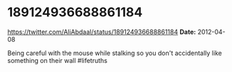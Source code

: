 # 189124936688861184
https://twitter.com/AliAbdaal/status/189124936688861184
**Date:** 2012-04-08

Being careful with the mouse while stalking so you don't accidentally like something on their wall #lifetruths
